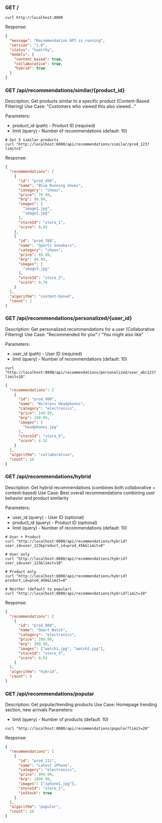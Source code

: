 ### GET /

```shell
curl http://localhost:8000
```

Response:

```json
{
  "message": "Recommendation API is running",
  "version": "1.0",
  "status": "healthy",
  "models": {
    "content_based": true,
    "collaborative": true,
    "hybrid": true
  }
}
```

### GET /api/recommendations/similar/{product_id}

Description: Get products similar to a specific product (Content-Based Filtering)
Use Case: "Customers who viewed this also viewed..."

Parameters:

- product_id (path) - Product ID (required)
- limit (query) - Number of recommendations (default: 10)

```shell
# Get 5 similar products
curl "http://localhost:8000/api/recommendations/similar/prod_123?limit=5"
```

Response:

```json
{
  "recommendations": [
    {
      "id": "prod_456",
      "name": "Blue Running Shoes",
      "category": "shoes",
      "price": 79.99,
      "mrp": 99.99,
      "images": [
        "image1.jpg",
        "image2.jpg"
      ],
      "storeId": "store_1",
      "score": 0.85
    },
    {
      "id": "prod_789",
      "name": "Sports Sneakers",
      "category": "shoes",
      "price": 69.99,
      "mrp": 89.99,
      "images": [
        "image3.jpg"
      ],
      "storeId": "store_2",
      "score": 0.78
    }
  ],
  "algorithm": "content-based",
  "count": 2
}
```

### GET /api/recommendations/personalized/{user_id}

Description: Get personalized recommendations for a user (Collaborative Filtering)
Use Case: "Recommended for you" / "You might also like"

Parameters:

- user_id (path) - User ID (required)
- limit (query) - Number of recommendations (default: 10)

```shell
curl "http://localhost:8000/api/recommendations/personalized/user_abc123?limit=10"
```

```json
{
  "recommendations": [
    {
      "id": "prod_999",
      "name": "Wireless Headphones",
      "category": "electronics",
      "price": 149.99,
      "mrp": 199.99,
      "images": [
        "headphone1.jpg"
      ],
      "storeId": "store_5",
      "score": 4.52
    }
  ],
  "algorithm": "collaborative",
  "count": 10
}
```

### GET /api/recommendations/hybrid

Description: Get hybrid recommendations (combines both collaborative + content-based)
Use Case: Best overall recommendations combining user behavior and product similarity

Parameters:

- user_id (query) - User ID (optional)
- product_id (query) - Product ID (optional)
- limit (query) - Number of recommendations (default: 10)

```shell
# User + Product
curl "http://localhost:8000/api/recommendations/hybrid?user_id=user_123&product_id=prod_456&limit=8"
```

```shell
# User only
curl "http://localhost:8000/api/recommendations/hybrid?user_id=user_123&limit=10"
```

```shell
# Product only
curl "http://localhost:8000/api/recommendations/hybrid?product_id=prod_456&limit=8"
```

```shell
# Neither (default to popular)
curl "http://localhost:8000/api/recommendations/hybrid?limit=10"
```

Response:
```json
{
  "recommendations": [
    {
      "id": "prod_888",
      "name": "Smart Watch",
      "category": "electronics",
      "price": 299.99,
      "mrp": 399.99,
      "images": ["watch1.jpg", "watch2.jpg"],
      "storeId": "store_3",
      "score": 0.92
    }
  ],
  "algorithm": "hybrid",
  "count": 8
}
```

### GET /api/recommendations/popular
Description: Get popular/trending products
Use Case: Homepage trending section, new arrivals
Parameters:
- limit (query) - Number of products (default: 10)

```shell
curl "http://localhost:8000/api/recommendations/popular?limit=20"
```

Response:
```json
{
  "recommendations": [
    {
      "id": "prod_111",
      "name": "Latest iPhone",
      "category": "electronics",
      "price": 999.99,
      "mrp": 1099.99,
      "images": ["iphone1.jpg"],
      "storeId": "store_1",
      "inStock": true
    }
  ],
  "algorithm": "popular",
  "count": 20
}
```